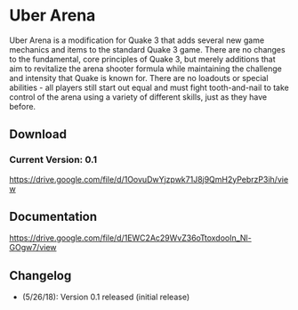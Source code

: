 # Uber Arena
Uber Arena is a modification for Quake 3 that adds several new game
mechanics and items to the standard Quake 3 game. There are no changes to
the fundamental, core principles of Quake 3, but merely additions that aim to
revitalize the arena shooter formula while maintaining the challenge and intensity
that Quake is known for. There are no loadouts or special abilities - all players
still start out equal and must fight tooth-and-nail to take control of the arena
using a variety of different skills, just as they have before.

## Download
### Current Version: 0.1
https://drive.google.com/file/d/1OovuDwYjzpwk71J8j9QmH2yPebrzP3ih/view

## Documentation
https://drive.google.com/file/d/1EWC2Ac29WvZ36oTtoxdooIn_Nl-GOgw7/view

## Changelog

- (5/26/18): Version 0.1 released (initial release)
